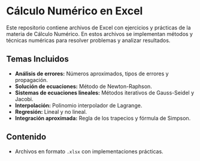 # Cálculo Numérico en Excel

Este repositorio contiene archivos de Excel con ejercicios y prácticas de la materia de Cálculo Numérico. En estos archivos se implementan métodos y técnicas numéricas para resolver problemas y analizar resultados.

## Temas Incluidos

- **Análisis de errores:** Números aproximados, tipos de errores y propagación.
- **Solución de ecuaciones:** Método de Newton-Raphson.
- **Sistemas de ecuaciones lineales:** Métodos iterativos de Gauss-Seidel y Jacobi.
- **Interpolación:** Polinomio interpolador de Lagrange.
- **Regresión:** Lineal y no lineal.
- **Integración aproximada:** Regla de los trapecios y fórmula de Simpson.

## Contenido

- Archivos en formato `.xlsx` con implementaciones prácticas.
